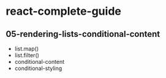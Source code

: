 # react-complete-guide
## 05-rendering-lists-conditional-content
* list.map()
* list.filter()
* conditional-content
* conditional-styling

